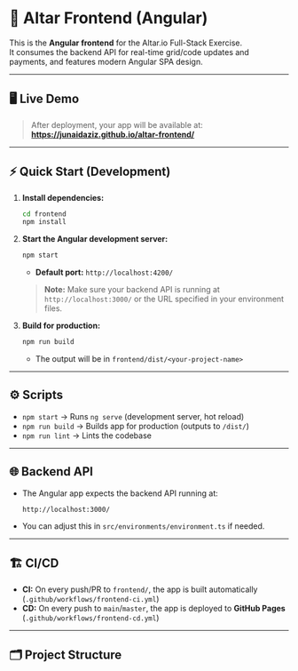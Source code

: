 # 🚀 Altar Frontend (Angular)

This is the **Angular frontend** for the Altar.io Full-Stack Exercise.  
It consumes the backend API for real-time grid/code updates and payments, and features modern Angular SPA design.

---

## 🖥️ Live Demo

> After deployment, your app will be available at:  
> **https://junaidaziz.github.io/altar-frontend/**

---

## ⚡ Quick Start (Development)

1. **Install dependencies:**
    ```bash
    cd frontend
    npm install
    ```

2. **Start the Angular development server:**
    ```bash
    npm start
    ```
    - **Default port:** `http://localhost:4200/`

    > **Note:** Make sure your backend API is running at `http://localhost:3000/` or the URL specified in your environment files.

3. **Build for production:**
    ```bash
    npm run build
    ```
    - The output will be in `frontend/dist/<your-project-name>`

---

## ⚙️ Scripts

- `npm start` &rarr; Runs `ng serve` (development server, hot reload)
- `npm run build` &rarr; Builds app for production (outputs to `/dist/`)
- `npm run lint` &rarr; Lints the codebase

---

## 🌐 Backend API

- The Angular app expects the backend API running at:
    ```
    http://localhost:3000/
    ```
- You can adjust this in `src/environments/environment.ts` if needed.

---

## 🏗️ CI/CD

- **CI:** On every push/PR to `frontend/`, the app is built automatically (`.github/workflows/frontend-ci.yml`)
- **CD:** On every push to `main`/`master`, the app is deployed to **GitHub Pages** (`.github/workflows/frontend-cd.yml`)

---

## 🗂️ Project Structure

